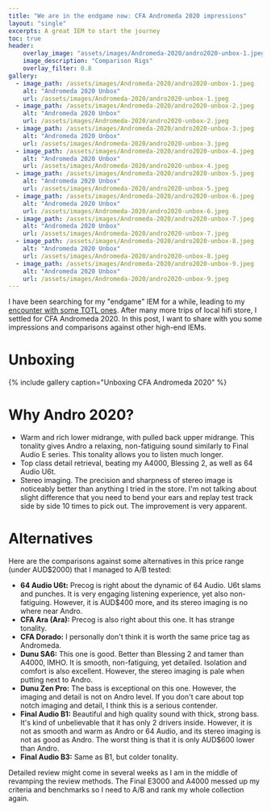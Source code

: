```yaml
---
title: "We are in the endgame now: CFA Andromeda 2020 impressions"
layout: "single"
excerpts: A great IEM to start the journey
toc: true
header:
    overlay_image: "assets/images/Andromeda-2020/andro2020-unbox-1.jpeg"
    image_description: "Comparison Rigs"
    overlay_filter: 0.8
gallery:
  - image_path: /assets/images/Andromeda-2020/andro2020-unbox-1.jpeg
    alt: "Andromeda 2020 Unbox"
    url: /assets/images/Andromeda-2020/andro2020-unbox-1.jpeg
  - image_path: /assets/images/Andromeda-2020/andro2020-unbox-2.jpeg
    alt: "Andromeda 2020 Unbox"
    url: /assets/images/Andromeda-2020/andro2020-unbox-2.jpeg
  - image_path: /assets/images/Andromeda-2020/andro2020-unbox-3.jpeg
    alt: "Andromeda 2020 Unbox"
    url: /assets/images/Andromeda-2020/andro2020-unbox-3.jpeg
  - image_path: /assets/images/Andromeda-2020/andro2020-unbox-4.jpeg
    alt: "Andromeda 2020 Unbox"
    url: /assets/images/Andromeda-2020/andro2020-unbox-4.jpeg
  - image_path: /assets/images/Andromeda-2020/andro2020-unbox-5.jpeg
    alt: "Andromeda 2020 Unbox"
    url: /assets/images/Andromeda-2020/andro2020-unbox-5.jpeg
  - image_path: /assets/images/Andromeda-2020/andro2020-unbox-6.jpeg
    alt: "Andromeda 2020 Unbox"
    url: /assets/images/Andromeda-2020/andro2020-unbox-6.jpeg
  - image_path: /assets/images/Andromeda-2020/andro2020-unbox-7.jpeg
    alt: "Andromeda 2020 Unbox"
    url: /assets/images/Andromeda-2020/andro2020-unbox-7.jpeg
  - image_path: /assets/images/Andromeda-2020/andro2020-unbox-8.jpeg
    alt: "Andromeda 2020 Unbox"
    url: /assets/images/Andromeda-2020/andro2020-unbox-8.jpeg
  - image_path: /assets/images/Andromeda-2020/andro2020-unbox-9.jpeg
    alt: "Andromeda 2020 Unbox"
    url: /assets/images/Andromeda-2020/andro2020-unbox-9.jpeg
---
```


I have been searching for my "endgame" IEM for a while, leading to my [encounter with some TOTL ones](https://www.reddit.com/r/headphones/comments/sltzul/state_of_collection_encounter_of_the_totls_and/). After many more trips of local hifi store, I settled for CFA Andromeda 2020. In this post, I want to share with you some impressions and comparisons against other high-end IEMs.

# Unboxing

{% include gallery caption="Unboxing CFA Andromeda 2020" %}

# Why Andro 2020?
- Warm and rich lower midrange, with pulled back upper midrange. This tonality gives Andro a relaxing, non-fatiguing sound similarly to Final Audio E series. This tonality allows you to listen much longer. 
- Top class detail retrieval, beating my A4000, Blessing 2, as well as 64 Audio U6t.
- Stereo imaging. The precision and sharpness of stereo image is noticeably better than anything I tried in the store. I'm not talking about slight difference that you need to bend your ears and replay test track side by side 10 times to pick out. The improvement is very apparent.

# Alternatives 
Here are the comparisons against some alternatives in this price range (under AUD$2000) that I managed to A/B tested:
- **64 Audio U6t:** Precog is right about the dynamic of 64 Audio. U6t slams and punches. It is very engaging listening experience, yet also non-fatiguing. However, it is AUD$400 more, and its stereo imaging is no where near Andro.
- **CFA Ara (Ara):** Precog is also right about this one. It has strange tonality.
- **CFA Dorado:** I personally don't think it is worth the same price tag as Andromeda.
- **Dunu SA6:** This one is good. Better than Blessing 2 and tamer than A4000, IMHO. It is smooth, non-fatiguing, yet detailed. Isolation and comfort is also excellent. However, the stereo imaging is pale when putting next to Andro.
- **Dunu Zen Pro:** The bass is exceptional on this one. However, the imaging and detail is not on Andro level. If you don't care about top notch imaging and detail, I think this is a serious contender.
- **Final Audio B1:** Beautiful and high quality sound with thick, strong bass. It's kind of unbelievable that it has only 2 drivers inside. However, it is not as smooth and warm as Andro or 64 Audio, and its stereo imaging is not as good as Andro. The worst thing is that it is only AUD$600 lower than Andro.  
- **Final Audio B3:** Same as B1, but colder tonality. 

Detailed review might come in several weeks as I am in the middle of revamping the review methods. The Final E3000 and A4000 messed up my criteria and benchmarks so I need to A/B and rank my whole collection again.
